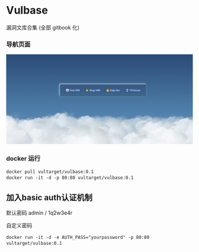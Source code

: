 # Vulbase

漏洞文库合集 (全部 gitbook 化)

### 导航页面

![](./img/index.png)

### docker 运行

```
docker pull vultarget/vulbase:0.1
docker run -it -d -p 80:80 vultarget/vulbase:0.1
```

## 加入basic auth认证机制

默认密码 admin / 1q2w3e4r

自定义密码

```
docker run -it -d -e AUTH_PASS="yourpassword" -p 80:80 vultarget/vulbase:0.1
```
